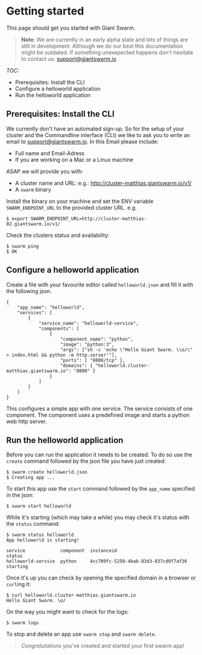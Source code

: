 # Getting started

This page should get you started with Giant Swarm. 

> **Note**:
> We are currently in an early alpha state and lots of things are still in development. Although we do our best this documentation might be outdated. If something unexepected happens don't hesitate to contact us: [support@giantswarm.io](mailto:support@giantswarm.io)

*TOC:*

* Prerequisites: Install the CLI
* Configure a helloworld application
* Run the helloworld application

## Prerequisites: Install the CLI

We currently don't have an automated sign-up. So for the setup of your cluster and the Commandline interface (CLI) we like to ask you to write an email to support@giantswarm.io. In this Email please include:

  * Full name and Email-Adress
  * If you are working on a Mac or a Linux machine

ASAP we will provide you with:

  * A cluster name and URL: e.g.: http://cluster-matthias.giantswarm.io/v1/
  * A `swarm` binary

Install the binary on your machine and set the ENV variable ```SWARM_ENDPOINT_URL``` to the provided cluster URL. e.g. 

    $ export SWARM_ENDPOINT_URL=http://cluster-matthias-02.giantswarm.io/v1/

Check the clusters status and availability:

    $ swarm ping
    $ OK

## Configure a helloworld application

Create a file with your favourite editor called ```helloworld.json``` and fill it with the following json.

    {
        "app_name": "helloworld",
        "services": [
            {
                "service_name": "helloworld-service",
                "components": [
                    {
                        "component_name": "python",
                        "image": "python:3",
                        "args": ["sh -c 'echo \"Hello Giant Swarm. \\o/\" > index.html && python -m http.server'"],
                        "ports": [ "8000/tcp" ],
                        "domains": { "helloworld.cluster-matthias.giantswarm.io": "8000" }
                    }
                ]
            }
        ]
    }

This configures a simple app with one service. The service consists of one component. The component uses a predefined image and starts a python web http server.

## Run the helloworld application

Before you can run the application it needs to be created. To do so use the ```create``` command followed by the json file you have just created: 

    $ swarm create helloworld.json
    $ Creating app ...

To start this app use the ```start``` command followed by the ```app_name``` specified in the json:

    $ swarm start helloworld

While it's starting (which may take a while) you may check it's status with the ```status``` command:

    $ swarm status helloworld
    App helloworld is starting!

    service             component  instanceid                            status
    helloworld-service  python     4cc709fc-5250-4bab-83d3-837cd0f7af36  starting

Once it's up you can check by opening the specified domain in a browser or `curl`ing it:
    
    $ curl helloworld.cluster-matthias.giantswarm.io
    Hello Giant Swarm. \o/

On the way you might want to check for the logs:

    $ swarm logs

To stop and delete an app use ```swarm stop``` and ```swarm delete```.

> *Congratulations* you've created and started your first swarm app!